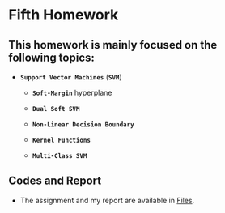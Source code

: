 # Fifth Homework

## This homework is mainly focused on the following topics:

* **`Support Vector Machines`** (**`SVM`**)

    -   **`Soft-Margin`** hyperplane

    -   **`Dual Soft SVM`**

    -   **`Non-Linear Decision Boundary`**

    -   **`Kernel Functions`**

    -   **`Multi-Class SVM`**

## Codes and Report

* The assignment and my report are available in [Files](https://github.com/ARokni/Machine-Learning/tree/main/Homework/4/Files).